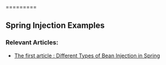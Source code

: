 =========

## Spring Injection Examples

### Relevant Articles: 
- [The first article : Different Types of Bean Injection in Spring](http://inprogress.baeldung.com/?p=36742&preview=true)
